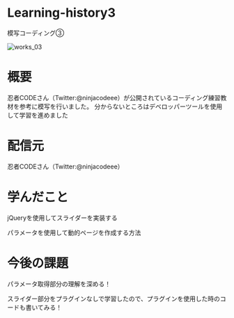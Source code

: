 # Learning-history3
模写コーディング③

![works_03](https://user-images.githubusercontent.com/64426498/88481460-a0eaae00-cf96-11ea-9b5e-0e9541fe1d44.png)

# 概要
忍者CODEさん（Twitter:@ninjacodeee）が公開されているコーディング練習教材を参考に模写を行いました。
分からないところはデベロッパーツールを使用して学習を進めました

# 配信元
忍者CODEさん（Twitter:@ninjacodeee）

# 学んだこと
jQueryを使用してスライダーを実装する

パラメータを使用して動的ページを作成する方法


# 今後の課題
パラメータ取得部分の理解を深める！

スライダー部分をプラグインなしで学習したので、プラグインを使用した時のコードも書いてみる！
